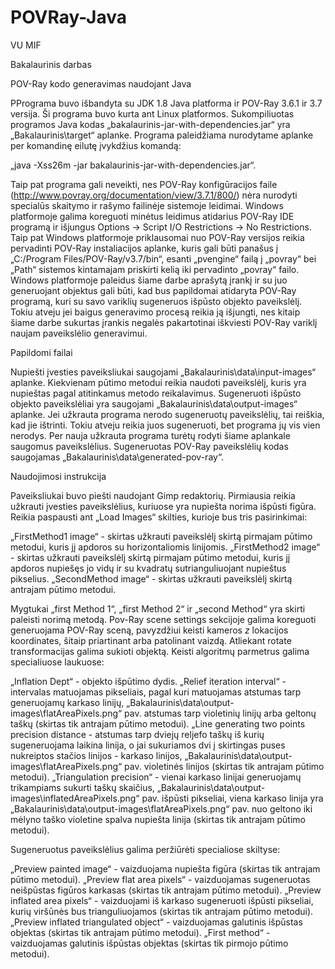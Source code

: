 # POVRay-Java
VU MIF

Bakalaurinis darbas

POV-Ray kodo generavimas naudojant Java

PPrograma buvo išbandyta su JDK 1.8 Java platforma ir POV-Ray 3.6.1 ir 3.7 versija. Ši programa buvo kurta ant Linux platformos. Sukompiliuotas programos Java kodas „bakalaurinis-jar-with-dependencies.jar“ yra „Bakalaurinis\target“ aplanke. Programa paleidžiama nurodytame aplanke per komandinę eilutę įvykdžius komandą:


„java -Xss26m -jar bakalaurinis-jar-with-dependencies.jar“.

Taip pat programa gali neveikti, nes POV-Ray konfigūracijos faile (http://www.povray.org/documentation/view/3.7.1/800/) nėra nurodyti specialūs skaitymo ir rašymo failinėje sistemoje leidimai. Windows platformoje galima koreguoti minėtus leidimus atidarius POV-Ray IDE programą ir išjungus Options $\rightarrow$ Script I/O Restrictions $\rightarrow$ No Restrictions. Taip pat Windows platformoje priklausomai nuo POV-Ray versijos reikia pervadinti POV-Ray instaliacijos aplanke, kuris gali būti panašus į „C:/Program Files/POV-Ray/v3.7/bin“, esanti „pvengine“ failą į „povray“ bei „Path“ sistemos kintamajam priskirti kelią iki pervadinto „povray“ failo. Windows platformoje paleidus šiame darbe aprašytą įrankį ir su juo generuojant objektus gali būti, kad bus papildomai atidaryta POV-Ray programą, kuri su savo variklių sugeneruos išpūsto objekto paveikslėlį. Tokiu atveju jei baigus generavimo procesą reikia ją išjungti, nes kitaip šiame darbe sukurtas įrankis negalės pakartotinai iškviesti POV-Ray variklį naujam paveikslėlio generavimui.


Papildomi failai

Nupiešti įvesties paveiksliukai saugojami „Bakalaurinis\data\input-images“ aplanke. Kiekvienam pūtimo metodui reikia naudoti paveikslėlį, kuris yra nupieštas pagal atitinkamus metodo reikalavimus. Sugeneruoti išpūsto objekto paveikslėliai yra saugojami „Bakalaurinis\data\output-images“ aplanke. Jei užkrauta programa nerodo sugeneruotų paveikslėlių, tai reiškia, kad jie ištrinti. Tokiu atveju reikia juos sugeneruoti, bet programa jų vis vien nerodys. Per nauja užkrauta programa turėtų rodyti šiame aplankale saugomus paveikslėlius. Sugeneruotas POV-Ray paveikslėlių kodas saugojamas „Bakalaurinis\data\generated-pov-ray“.

Naudojimosi instrukcija

Paveiksliukai buvo piešti naudojant Gimp redaktorių. Pirmiausia reikia užkrauti įvesties paveikslėlius, kuriuose yra nupiešta norima išpūsti figūra. Reikia paspausti ant „Load Images“ skilties, kurioje bus tris pasirinkimai:

„FirstMethod1 image“ - skirtas užkrauti paveikslėlį skirtą pirmajam pūtimo metodui, kuris jį apdoros su horizontaliomis linijomis. 
„FirstMethod2 image“ - skirtas užkrauti paveikslėlį skirtą pirmajam pūtimo metodui, kuris jį apdoros nupiešęs jo vidų ir su kvadratų sutrianguliuojant nupieštus pikselius. 
„SecondMethod image“ - skirtas užkrauti paveikslėlį skirtą antrajam pūtimo metodui.


Mygtukai „first Method 1“, „first Method 2“ ir „second Method“ yra skirti paleisti norimą metodą. Pov-Ray scene settings sekcijoje galima koreguoti generuojama POV-Ray sceną, pavyzdžiui keisti kameros $z$ lokacijos koordinates, šitaip priartinant arba patolinant vaizdą. Atliekant rotate transformacijas galima sukioti objektą. Keisti algoritmų parmetrus galima specialiuose laukuose:

    
„Inflation Dept“ - objekto išpūtimo dydis. 
„Relief iteration interval“ - intervalas matuojamas pikseliais, pagal kuri matuojamas atstumas tarp generuojamų karkaso linijų, „Bakalaurinis\data\output-images\flatAreaPixels.png“ pav. atstumas tarp violetinių linijų arba geltonų taškų (skirtas tik antrajam pūtimo metodui).
„Line generating two points precision distance - atstumas tarp dviejų reljefo taškų iš kurių sugeneruojama laikina linija, o jai sukuriamos dvi į skirtingas puses nukreiptos stačios linijos - karkaso linijos, „Bakalaurinis\data\output-images\flatAreaPixels.png“ pav. violetinės linijos (skirtas tik antrajam pūtimo metodui).
„Triangulation precision“ - vienai karkaso linijai generuojamų trikampiams sukurti taškų skaičius, „Bakalaurinis\data\output-images\inflatedAreaPixels.png“ pav. išpūsti pikseliai, viena karkaso linija yra „Bakalaurinis\data\output-images\flatAreaPixels.png“ pav. nuo geltono iki mėlyno taško violetine spalva nupiešta linija (skirtas tik antrajam pūtimo metodui).



Sugeneruotus paveikslėlius galima peržiūrėti specialiose skiltyse:

    
„Preview painted image“ - vaizduojama nupiešta figūra (skirtas tik antrajam pūtimo metodui).
„Preview flat area pixels“ - vaizduojamas sugeneruotas neišpūstas figūros karkasas (skirtas tik antrajam pūtimo metodui).
„Preview inflated area pixels“ - vaizduojami iš karkaso sugeneruoti išpūsti pikseliai, kurių viršūnės bus trianguliuojamos (skirtas tik antrajam pūtimo metodui).
„Preview inflated triangulated object“ - vaizduojamas galutinis išpūstas objektas (skirtas tik antrajam pūtimo metodui).
„First method“ - vaizduojamas galutinis išpūstas objektas (skirtas tik pirmojo pūtimo metodui).

